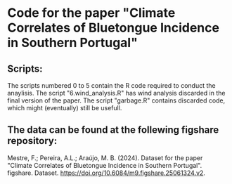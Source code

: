 # Code for the paper "Climate Correlates of Bluetongue Incidence in Southern Portugal"

## Scripts:
The scripts numbered 0 to 5 contain the R code required to conduct the anaylisis.
The script "6.wind_analysis.R" has wind analysis discarded in the final version of the paper.
The script "garbage.R" contains discarded code, which might (eventually) still be usefull.

## The data can be found at the follewing figshare repository:
Mestre, F.; Pereira, A.L.; Araújo, M. B. (2024). Dataset for the paper "Climate Correlates of Bluetongue Incidence in Southern Portugal". figshare. Dataset. https://doi.org/10.6084/m9.figshare.25061324.v2.

